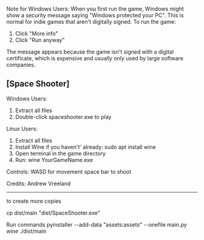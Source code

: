 Note for Windows Users:
When you first run the game, Windows might show a security message saying "Windows protected your PC". 
This is normal for indie games that aren't digitally signed.
To run the game:
1. Click "More info"
2. Click "Run anyway"

The message appears because the game isn't signed with a digital certificate, which is expensive and usually only used by large software companies.

[Space Shooter]
-----------------

Windows Users:
1. Extract all files
2. Double-click spaceshooter.exe to play

Linux Users:
1. Extract all files
2. Install Wine if you haven't' already:
sudo apt install wine
3. Open terminal in the game directory
4. Run: wine YourGameName.exe

Controls:
WASD for movement
space bar to shoot

Credits:
Andrew Vreeland



-----------------

to create more copies

cp dist/main "dist/SpaceShooter.exe"

Run commands
pyinstaller --add-data "assets:assets" --onefile main.py
wine ./dist/main

